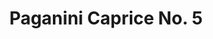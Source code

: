 ---
ee_id: '101'
site: '1'
type: '2'
long_id: 2011-022 Paganini Caprice No. 5
url: 2011-022-paganini-caprice-no-5
title: Paganini Caprice No. 5
year: '2011'
medium: Youtube video
commission: 'Commissioned by Whitney Museum of American Art, New York, for Cory Arcangel:
  Pro Tools'
dims: 3:41 minutes
pitch: "​Paganini's 5th re-constructed from YouTube vidz"
ps: '<p>It''s embarrassing to admit, but I was really trying to make like a massive
  meme with this one. Like a 1 million views meme. I thought this "had what it takes".
  Hahaha. Anyway, it didn''t, but it exists, so check it out. And pass it along if
  you are down! '
live_url:
related:
youtube: https://www.youtube.com/watch?v=JjVIwJJPGws
imgs: paganini-2011-022-still-1-database-ih_1.jpg
subheading:
display_year: '2011'
download:
add_credit:
add_credits:
related_code: https://github.com/coryarcangel/Gould-Pro
layout: things-i-made
---